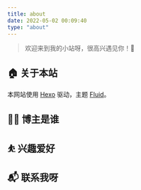```yaml
---
title: about
date: 2022-05-02 00:09:40
type: "about"
---
```


> 欢迎来到我的小站呀，很高兴遇见你！🤝

## 🏠 关于本站

本网站使用 [Hexo](https://hexo.io/) 驱动，主题  [Fluid](https://github.com/jerryc127/hexo-theme-butterfly)。

## 👨‍💻 博主是谁

## ⛹ 兴趣爱好

## 📬 联系我呀
